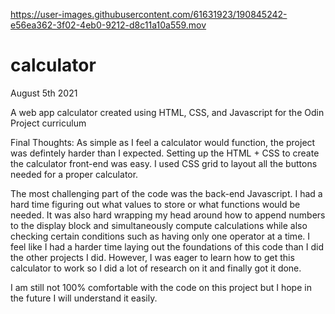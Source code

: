 

https://user-images.githubusercontent.com/61631923/190845242-e56ea362-3f02-4eb0-9212-d8c11a10a559.mov



# calculator
August 5th 2021

A web app calculator created using  HTML, CSS, and Javascript for the Odin Project curriculum

Final Thoughts:
As simple as I feel a calculator would function, the project was defintely harder than I expected. Setting up the HTML + CSS to create the calculator front-end was easy. I used CSS grid to layout all the buttons needed for a proper calculator.  

The most challenging part of the code was the back-end Javascript. I had a hard time figuring out what values to store or what functions would be needed. It was also hard wrapping my head around how to append numbers to the display block and simultaneously compute calculations while also checking certain conditions such as having only one operator at a time. I feel like I had a harder time laying out the foundations of this code than I did the other projects I did. However, I was eager to learn how to get this calculator to work so I did a lot of research on it and finally got it done. 

I am still not 100% comfortable with the code on this project but I hope in the future I will understand it easily.
